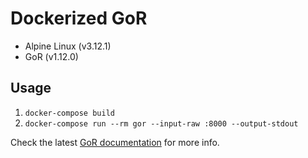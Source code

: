 # Dockerized GoR

* Alpine Linux (v3.12.1)
* GoR (v1.12.0)

## Usage

1. `docker-compose build`
2. `docker-compose run --rm gor --input-raw :8000 --output-stdout`

Check the latest [GoR documentation](https://github.com/buger/goreplay/wiki) for more info.